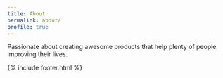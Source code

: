 ```yaml
---
title: About
permalink: about/
profile: true
---
```


Passionate about creating awesome products that help plenty of people improving their lives.

{% include footer.html %}